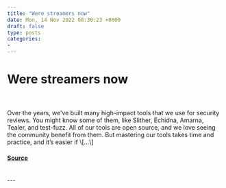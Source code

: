 ```yaml
---
title: "Were streamers now"
date: Mon, 14 Nov 2022 08:30:23 +0000
draft: false
type: posts
categories: 
- 
---
```

# Were streamers now

<br/>

<br/>
Over the years, we’ve built many high-impact tools that we use for security reviews. You might know some of them, like Slither, Echidna, Amarna, Tealer, and test-fuzz. All of our tools are open source, and we love seeing the community benefit from them. But mastering our tools takes time and practice, and it’s easier if \[…\]

#### [Source](https://blog.trailofbits.com/2022/11/14/livestream-workshop-fuzzing-echidna-slither/)

<br/>
---
